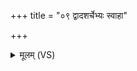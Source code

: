 +++
title = "०९ द्वादशर्चेभ्यः स्वाहा"

+++
<details><summary>मूलम् (VS)</summary>

द्वा॑दश॒र्चेभ्यः॒ स्वाहा॑ ॥
</details>